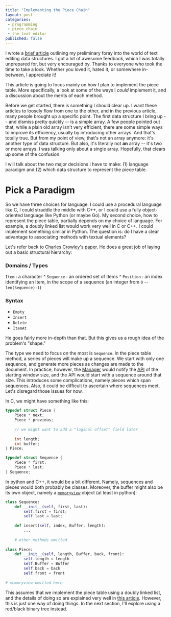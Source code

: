 ```yaml
---
title: "Implementing the Piece Chain"
layout: post
categories: 
 - programming 
 - piece chain
 - the text editor
published: false
---
```


I wrote a [brief article](/programming/editor/2017/09/30/the-piece-table/) outlining my preliminary foray into the world of text editing data structures. I got a lot of awesome feedback, which I was totally unprepared for, but very encouraged by. Thanks to everyone who took the time to take a look. Whether you loved it, hated it, or somewhere in-between, I appreciate it!  

This article is going to focus mainly on how I plan to implement the piece table. More specifically, a look at some of the ways I *could* implement it, and a discussion about the merits of each method.  

Before we get started, there is something I should clear up. I want these articles to loosely flow from one to the other, and in the previous article, many people brought up a specific point. The first data structure I bring up -- and dismiss pretty quickly -- is a simple array. A few people pointed out that, while a plain old array isn't very efficient, there are some simple ways to improve its efficiency, usually by introducing other arrays. And that's totally true. But from my point of view, that's not an array anymore: it's another type of data structure. But also, it's literally not **an** array -- it's two or more arrays. I was talking only about a single array. Hopefully, that clears up some of the confusion.  

I will talk about the two major decisions I have to make: (1) language paradigm and (2) which data structure to represent the piece table.

# Pick a Paradigm

So we have three choices for language. I could use a procedural language like C, I could straddle the middle with C++, or I could use a fully object-oriented language like Python (or maybe Go). My second choice, how to represent the piece table, partially depends on my choice of language. For example, a doubly linked list would work very well in C or C++. I could implement something similar in Python. The question is: do I have a clear advantage to associating methods with textual elements?  

Let's refer back to [Charles Crowley's paper](https://www.cs.unm.edu/~crowley/papers/sds.pdf). He does a great job of laying out a basic structural hierarchy:  

### Domains / Types

`Item`
: a character
^
`Sequence`
: an ordered set of Items
^
`Position`
: an index identifying an Item, in the scope of a sequence (an integer from `0` -- `len(Sequence)-1`)

### Syntax

* `Empty`
* `Insert`
* `Delete`
* `ItemAt`  

He goes fairly more in-depth than that. But this gives us a rough idea of the problem's "shape."  

The type we need to focus on the most is `Sequence`. In the piece table method, a series of pieces will make up a sequence. We start with only one sequence, and generate more pieces as changes are made to the document. In practice, however, the [Manager](/programming/2017/09/22/the-text-editor/#the-editor-has-managers) would notify the [API](/programming/2017/09/22/the-text-editor/#the-editor-has-an-api) of the starting window size, and the API would start with a sequence around that size. This introduces some complications, namely pieces which span sequences. Also, it could be difficult to ascertain where sequences meet. Let's disregard those issues for now.  

In C, we might have something like this:  

``` c
typedef struct Piece {
    Piece * next;
    Piece * previous;
    
    // we might want to add a "logical offset" field later
    
    int length;
    int buffer;
} Piece;

typedef struct Sequence {
    Piece * first;
    Piece * last;
} Sequence;

```

In python and C++, it would be a bit different. Namely, sequences and pieces would both probably be classes. Moreover, the buffer might also be its own object, namely a [`memoryview`](https://docs.python.org/3/library/stdtypes.html#typememoryview) object (at least in python):  

``` python
class Sequence:
    def __init__(self, first, last):
        self.first = first;
        self.last = last;
	
    def insert(self, index, Buffer, length):
	    ...
		
	# other methods omitted
	
class Piece:
    def __init__(self, length, Buffer, back, front):
        self.length = length
        self.Buffer = Buffer
        self.back = back
        self.front = front
		
# memoryview omitted here

```



This assumes that we implement the piece table using a doubly linked list, and the details of doing so are explained very well in [this article](http://www.catch22.net/tuts/piece-chains). However, this is just one way of doing things. In the next section, I'll explore using a red/black binary tree instead.  



	



